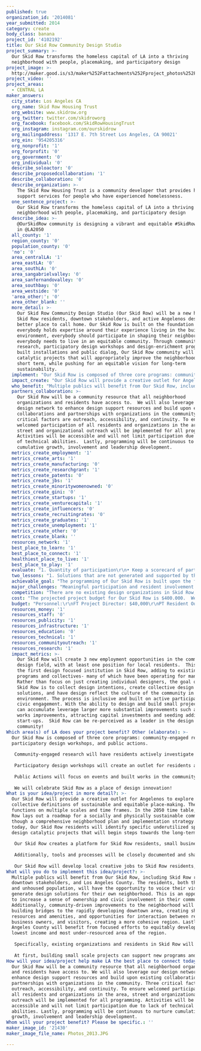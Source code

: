 ```yaml
---
published: true
organization_id: '2014081'
year_submitted: 2014
category: create
body_class: banana
project_id: '4102192'
title: Our Skid Row Community Design Studio
project_summary: >-
  Our Skid Row transforms the homeless capital of LA into a thriving
  neighborhood with people, placemaking, and participatory design
project_image: >-
  http://maker.good.is/s3/maker%252Fattachments%252Fproject_photos%252Fimages%252F21430%252Fdisplay%252FPhotos_2013.JPG=c570x385
project_video: ''
project_areas:
  - CENTRAL LA
maker_answers:
  city_state: Los Angeles CA
  org_name: Skid Row Housing Trust
  org_website: www.skidrow.org
  org_twitter: twitter.com/skidroworg
  org_facebook: facebook.com/SkidRowHousingTrust
  org_instagram: instagram.com/ourskidrow
  org_mailingaddress: '1317 E. 7th Street Los Angeles, CA 90021'
  org_ein: '954205316'
  org_nonprofit: '1'
  org_forprofit: '0'
  org_government: '0'
  org_individual: '0'
  describe_soloactor: '0'
  describe_proposedcollaboration: '1'
  describe_collaboration: '0'
  describe_organization: >-
    The Skid Row Housing Trust is a community developer that provides homes and
    support services for people who have experienced homelessness.
  one_sentence_project: >-
    Our Skid Row transforms the homeless capital of LA into a thriving
    neighborhood with people, placemaking, and participatory design
  describe_idea: >-
    @OurSkidRow community is designing a vibrant and equitable #SkidRow, now and
    in @LA2050
  all_county: '1'
  region_county: '0'
  population_county: '0'
  'no': '0'
  area_centralLA: '1'
  area_eastLA: '0'
  area_southLA: '0'
  area_sangabrielvalley: '0'
  area_sanfernandovalley: '0'
  area_southbay: '0'
  area_westside: '0'
  'area_other:': '0'
  area_other_blank: ''
  more_detail: >-
    Our Skid Row Community Design Studio (Our Skid Row) will be a new hub where
    Skid Row residents, downtown stakeholders, and active Angelenos design a
    better place to call home. Our Skid Row is built on the foundation that
    everybody holds expertise around their experience living in the built
    environment, everybody should participate in shaping their neighborhood, and
    everybody needs to live in an equitable community. Through community-engaged
    research, participatory design workshops and design-enrichment programs,
    built installations and public dialog, Our Skid Row community will design
    catalytic projects that will appropriately improve the neighborhood in the
    short term, while pushing for an equitable vision for long-term
    sustainability.  
  implement: "Our Skid Row is composed of three core programs: community-engaged research, participatory design workshops, and public actions.\r\n\r\nCommunity-engaged research will have residents actively investigate issues of the neighborhood while collecting supporting data and continuing community engagement and outreach.  Instead of Skid Row residents being the subject of research, Our Skid Row plans to switch the role and have Skid Row residents pose questions, implement fieldwork to collect supporting information and draw conclusions from the process. Accessible and impactful research tools, such as graphic surveys and interpretive mapping will be tested and refined to maximize impact. Additionally, the participation station- a mobile design kiosk will be available for additional data collection, conversation, and street workshops.\r\n\r\nParticipatory design workshops will create an outlet for residents and stakeholders to engage in generating design solutions to community identified issues.  Our Skid Row will work with resident designers to move through an iterative process that begins to represent possible solutions.  Design support will come from in-house staff, as well as our network of nationally recognized leaders in design and community-engaged planning.  Additionally, continuous design workshops will hone in on developing drawing and technical design skills.  Short design activities will provide low-commitment outlets for artistic and creative expression. Workshops will include model-making exercises, photography and drawing.  Resident facilitators will also be trained, so that they can lead the design process as well.\r\n\r\nPublic Actions will focus on events and built works in the community that celebrate the neighborhood, provide new resources, and support meaningful connections.  With Our Skid Row designers, we will create public events that foster a larger dialog around the power of place and equitable community development.  Additionally, small built works will be installed in the community to amplify existing assets and provide new amenities to the area.  This will be an opportunity to share the successes of our Skid Row with Los Angeles and beyond.  \r\n\r\nWe will celebrate Skid Row as a place of design innovation!\r\n"
  impact_create: "Our Skid Row will provide a creative outlet for Angelenos to explore collective definitions of sustainable and equitable place-making.  The project functions on multiple scales and time frames.  In the 2050 time table, Our Skid Row lays out a roadmap for a socially and physically sustainable community though a comprehensive neighborhood plan and implementation strategy.  For today, Our Skid Row residents will identify specific underutilized spaces, and design catalytic projects that will begin steps towards the long-term vision.\r\n\r\nOur Skid Row creates a platform for Skid Row residents, small business owners, and other committed stakeholders, to be involved in the creative design process and actively shape their environment.  The goal is to bring design out of the ivory tower and put design decisions and direction in the hands of the end user, so that communities can create the most impact and generate greater diversity in the conversation of community development.\r\n\r\nAdditionally, tools and processes will be closely documented and shared on our website, so that we can foster additional innovations in participatory design and encourage other communities to positively impact their built environment.\r\n\r\nOur Skid Row will develop local creative jobs to Skid Row residents, opportunities for young designers to hold positions in public interest design, and volunteers from across the city to engage in improving Los Angeles.  Additionally, the project supports the community to think critically about their built condition and analytically develop skills that can positively change their community.\r\n"
  who_benefit: "Multiple publics will benefit from Our Skid Row, including Skid Row residents, downtown stakeholders, and Los Angeles County.  The residents, both the housed and unhoused population, will have the opportunity to voice their visions and generate design solutions for their own neighborhood.  This is an opportunity to increase a sense of ownership and civic involvement in their community.  Additionally, community-driven improvements to the neighborhood will begin building bridges to the rapidly developing downtown area, creating shared resources and amenities, and opportunities for interaction between residents, business owners, and visitors, creating a more cohesive region.  Lastly, Los Angeles County will benefit from focused efforts to equitably develop the lowest income and most under-resourced area of the region.\r\n\r\nSpecifically, existing organizations and residents in Skid Row will have access to affordable and pro-bono design resources that did not exist before.  By creating a design outlet in the area, residents will have additional activities to contribute to.  We will work together to design, build, and install small-scale design interventions in the public realm.  The design and development process will also create many opportunities for volunteerism and community-engagement.\r\n\r\nAt first, building small scale projects can support new programs and offer new amenities that are lacking in the area.  This can lead to larger infrastructural developments, attract private impact investments, and may offer local job opportunities along with physical improvements.\r\n"
  partners_collaboration: >-
    Our Skid Row will be a community resource that all neighborhood
    organizations and residents have access to.  We will also leverage our
    design network to enhance design support resources and build upon existing
    collaborations and partnerships with organizations in the community. Three
    critical factors are outreach, accessibility, and continuity. To ensure
    welcomed participation of all residents and organizations in the area,
    street and organizational outreach will be implemented for all programming. 
    Activities will be accessible and will not limit participation due to lack
    of technical abilities.  Lastly, programming will be continuous to nurture
    cumulative growth, involvement and leadership development.  
  metrics_create_employment: '1'
  metrics_create_arts: '1'
  metrics_create_manufacturing: '0'
  metrics_create_researchgrant: '1'
  metrics_create_patents: '0'
  metrics_create_jbs: '1'
  metrics_create_minoritywomenowned: '0'
  metrics_create_gini: '0'
  metrics_create_startups: '1'
  metrics_create_venturecapital: '1'
  metrics_create_influencers: '0'
  metrics_create_recruitingrates: '0'
  metrics_create_graduates: '1'
  metrics_create_unemployment: '1'
  metrics_create_other: '0'
  metrics_create_blank: ''
  resources_network: '1'
  best_place_to_learn: '1'
  best_place_to_connect: '1'
  healthiest_place_to_live: '1'
  best_place_to_play: '1'
  evaluate: "1. Quantity of participation\r\n• Keep a scorecard of participation and track the number of people in design workshops and activities with a goal of reaching at least 2,000 participants through workshop attendance and research surveys. \r\n\r\n2. Quality of engagement\r\n• Use evaluation surveys for input after each session to understand what exercises were successful and effective.\r\n• Measure success by attaining a 75% participant satisfaction rate, based on content, inclusion, and engagement. Build upon feedback to confirm high-impact events. \r\n\r\n3. Collective decision-making\r\n• Consensus approval for the proposed design projects (75% approval by attendees at public workshops)\r\n"
  two_lessons: "1. Solutions that are not generated and supported by the community will fail.  No matter how good the intentions are, without community buy-in and a shared sense of ownership, solutions that do not engage the people will not adequately address the specific nature of the problem.\r\n\r\n2.  Iteration is key.  Design processes are not linear. Often you need, review, refine, and adjust.  Again. And again. You must stay flexible and maintain the ability to change processes and tools, so that you maximize impact and quality.\r\n"
  achievable_goal: "The programming of Our Skid Row is built upon the funded efforts to create a comprehensive participatory neighborhood planning process to develop a long-term vision for equitable development in the Skid Row neighborhood (www.ourskidrow.org) .  Currently, neighborhood mapping that investigates land use and narrative documentation of street views is underway.  Logistically, Our Skid Row operates a temporary storefront that currently headquarters all its programs including, Open Studios.  Collaborative design workshops with many local organizations including LA CAN, Downtown Women's Center, Lamp Arts Community, and others are planned for August and September.  The start-up logistics of Our Skid Row have already been funded and foundational programs are already in progress.  \r\n\r\nIn September-December 2014, we will begin research to identify potential sites for short term improvement.  Jan-March 2015, we will work on securing access and permission to temporarily build or permanently improve a site in Skid Row, which continuing community-engaged research to identify and design appropriate programs for activation.  We will continue to work with partner organizations to increase input and resident participation.  From March 2015-June 2015, we will work to design the proposed project. July-August 2015 we will build and celebrate the community asset.\r\n"
  major_challenges: "Meaningful participation and resident involvement is key to the success of the project, but sometimes difficult to cultivate.  To support outreach efforts, a resident will be hired as an Outreach coordinator to focus on generating a strong resident base.\r\n\r\nLateral design decision-making is difficult to achieve.  To ensure we are able to arrive a collective agreements, all activities and workshops will be open for full participation and the design development process will be fully transparent, with participants facilitating the process.  Hierarchical terminology, processes, and preconceptions will be actively avoided.\r\n"
  competition: "There are no existing design organizations in Skid Row, let alone design firms/groups that work so closely with the community they serve to not only generate designs, but research the issues the communities face, and advocate for the changes they would like to see.  Our Skid Row is driven by the residents and other stakeholders of the community, while bringing nationally recognized design resources to Skid Row to actualize improvements.  (Unsure if this level of community-involved design is happening anywhere in Los Angeles)\r\n\r\nCurrently, there are several arts based organizations in Skid Row which focus on individual expression and creative therapy.  Our Skid Row differs from arts-based practices in that the design work becomes externalized and layered on to the physical environment with functional implications and impact on everyday experiences.  Our Skid Row is complimentary to many of the arts programs in that they can begin harnessing individual artistic expressions into collective visions for neighborhood revitalization.\r\n"
  cost: "The projected project budget for Our Skid Row is $400.000.  We anticipate the additional $300,000 will come from private foundations.  Projected sources include: Annenberg Foundation $50,000, Surdna Foundation $150,000, Enterprise Community Partners $35,000, California Community Foundation $50,000, National Endowment for the Arts $15,000.\r\n\r\nIn-kind donations for additional design services and materials will also be solicited and anticipated.\r\n"
  budget: "Personnel:\r\nFT Project Director: $40,000\r\nPT Resident Outreach Coordinator: $12,000\r\nBenefits and Taxes: $12,250\r\n\r\n\r\nNon-Personnel:\r\nSupplies and Materials: $11,000\r\nPrinting and Postage: $5,200\r\nInternet: $1,000\r\nTravel: $1,600\r\nMeetings: $1,950\r\nSpace Rental: $6,000\r\nConsultants: $9,000\r\n"
  resources_money: '1'
  resources_staff: '0'
  resources_publicity: '1'
  resources_infrastructure: '1'
  resources_education: '0'
  resources_technical: '1'
  resources_communityoutreach: '1'
  resources_research: '1'
  impact_metrics: >-
    Our Skid Row will create 3 new employment opportunities in the community
    design field, with at least one position for local residents.  This will be
    the first design focused institution in Skid Row, adding to existing arts
    programs and collectives- many of which have been operating for many years. 
    Rather than focus on just creating individual designers, the goal of Our
    Skid Row is to collect design intentions, create collective design
    solutions, and have design reflect the culture of the community in the built
    environment. The process is inclusive and built on active participation and
    civic engagement. With the ability to design and build small projects, these
    can accumulate leverage larger more substantial improvements such as public
    works improvements, attracting capital investments and seeding additional
    start-ups.  Skid Row can be re-perceived as a leader in the design
    community!
Which area(s) of LA does your project benefit? Other (elaborate): >-
  Our Skid Row is composed of three core programs: community-engaged research,
  participatory design workshops, and public actions.
   
   Community-engaged research will have residents actively investigate issues of the neighborhood while collecting supporting data and continuing community engagement and outreach. Instead of Skid Row residents being the subject of research, Our Skid Row plans to switch the role and have Skid Row residents pose questions, implement fieldwork to collect supporting information and draw conclusions from the process. Accessible and impactful research tools, such as graphic surveys and interpretive mapping will be tested and refined to maximize impact. Additionally, the participation station- a mobile design kiosk will be available for additional data collection, conversation, and street workshops.
   
   Participatory design workshops will create an outlet for residents and stakeholders to engage in generating design solutions to community identified issues. Our Skid Row will work with resident designers to move through an iterative process that begins to represent possible solutions. Design support will come from in-house staff, as well as our network of nationally recognized leaders in design and community-engaged planning. Additionally, continuous design workshops will hone in on developing drawing and technical design skills. Short design activities will provide low-commitment outlets for artistic and creative expression. Workshops will include model-making exercises, photography and drawing. Resident facilitators will also be trained, so that they can lead the design process as well.
   
   Public Actions will focus on events and built works in the community that celebrate the neighborhood, provide new resources, and support meaningful connections. With Our Skid Row designers, we will create public events that foster a larger dialog around the power of place and equitable community development. Additionally, small built works will be installed in the community to amplify existing assets and provide new amenities to the area. This will be an opportunity to share the successes of our Skid Row with Los Angeles and beyond. 
   
   We will celebrate Skid Row as a place of design innovation!
What is your idea/project in more detail?: >-
  Our Skid Row will provide a creative outlet for Angelenos to explore
  collective definitions of sustainable and equitable place-making. The project
  functions on multiple scales and time frames. In the 2050 time table, Our Skid
  Row lays out a roadmap for a socially and physically sustainable community
  though a comprehensive neighborhood plan and implementation strategy. For
  today, Our Skid Row residents will identify specific underutilized spaces, and
  design catalytic projects that will begin steps towards the long-term vision.
   
   Our Skid Row creates a platform for Skid Row residents, small business owners, and other committed stakeholders, to be involved in the creative design process and actively shape their environment. The goal is to bring design out of the ivory tower and put design decisions and direction in the hands of the end user, so that communities can create the most impact and generate greater diversity in the conversation of community development.
   
   Additionally, tools and processes will be closely documented and shared on our website, so that we can foster additional innovations in participatory design and encourage other communities to positively impact their built environment.
   
   Our Skid Row will develop local creative jobs to Skid Row residents, opportunities for young designers to hold positions in public interest design, and volunteers from across the city to engage in improving Los Angeles. Additionally, the project supports the community to think critically about their built condition and analytically develop skills that can positively change their community.
What will you do to implement this idea/project?: >-
  Multiple publics will benefit from Our Skid Row, including Skid Row residents,
  downtown stakeholders, and Los Angeles County. The residents, both the housed
  and unhoused population, will have the opportunity to voice their visions and
  generate design solutions for their own neighborhood. This is an opportunity
  to increase a sense of ownership and civic involvement in their community.
  Additionally, community-driven improvements to the neighborhood will begin
  building bridges to the rapidly developing downtown area, creating shared
  resources and amenities, and opportunities for interaction between residents,
  business owners, and visitors, creating a more cohesive region. Lastly, Los
  Angeles County will benefit from focused efforts to equitably develop the
  lowest income and most under-resourced area of the region.
   
   Specifically, existing organizations and residents in Skid Row will have access to affordable and pro-bono design resources that did not exist before. By creating a design outlet in the area, residents will have additional activities to contribute to. We will work together to design, build, and install small-scale design interventions in the public realm. The design and development process will also create many opportunities for volunteerism and community-engagement.
   
   At first, building small scale projects can support new programs and offer new amenities that are lacking in the area. This can lead to larger infrastructural developments, attract private impact investments, and may offer local job opportunities along with physical improvements.
How will your idea/project help make LA the best place to connect today? In LA2050?: >-
  Our Skid Row will be a community resource that all neighborhood organizations
  and residents have access to. We will also leverage our design network to
  enhance design support resources and build upon existing collaborations and
  partnerships with organizations in the community. Three critical factors are
  outreach, accessibility, and continuity. To ensure welcomed participation of
  all residents and organizations in the area, street and organizational
  outreach will be implemented for all programming. Activities will be
  accessible and will not limit participation due to lack of technical
  abilities. Lastly, programming will be continuous to nurture cumulative
  growth, involvement and leadership development.
Whom will your project benefit? Please be specific.: ''
maker_image_id: '21430'
maker_image_file_name: Photos_2013.JPG

---
```

